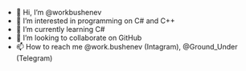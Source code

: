 - 👋 Hi, I’m @workbushenev
- 👀 I’m interested in programming on C# and C++
- 🌱 I’m currently learning C#
- 💞️ I’m looking to collaborate on GitHub
- 📫 How to reach me @work.bushenev (Intagram), @Ground_Under (Telegram)

<!---
workbushenev/workbushenev is a ✨ special ✨ repository because its `README.md` (this file) appears on your GitHub profile.
You can click the Preview link to take a look at your changes.
--->
